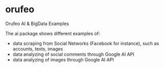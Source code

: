 # orufeo
Orufeo AI &amp; BigData Examples

The ai package shows different examples of:
  - data scraping from Social Networks (Facebook for instance), such as accounts, texts, images
  - data analyzing of social comments through Google AI API
  - data analyzing of images through Google AI API
